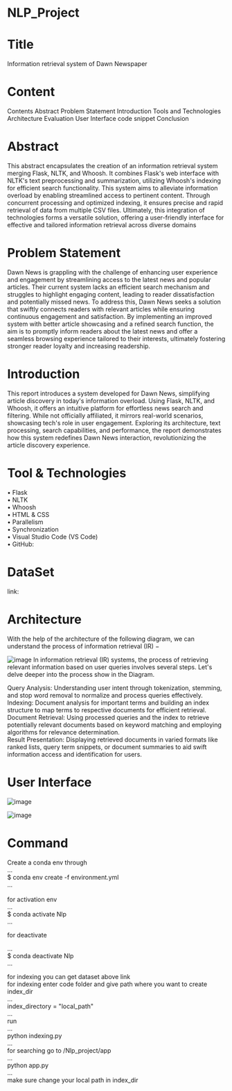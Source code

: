 # NLP_Project

# Title
Information retrieval system of
Dawn Newspaper
# Content
Contents
Abstract
Problem Statement
Introduction
Tools and Technologies
Architecture 
Evaluation
User Interface 
code snippet
Conclusion

# Abstract
This abstract encapsulates the creation of an information retrieval system merging Flask,
NLTK, and Whoosh. It combines Flask's web interface with NLTK's text preprocessing and
summarization, utilizing Whoosh's indexing for efficient search functionality. This system aims
to alleviate information overload by enabling streamlined access to pertinent content. Through
concurrent processing and optimized indexing, it ensures precise and rapid retrieval of data
from multiple CSV files. Ultimately, this integration of technologies forms a versatile solution,
offering a user-friendly interface for effective and tailored information retrieval across diverse
domains

# Problem Statement

Dawn News is grappling with the challenge of enhancing user experience and engagement by streamlining access to the latest news and popular articles. Their current system lacks an efficient search mechanism and struggles to highlight engaging content, leading to reader dissatisfaction and potentially missed news. To address this, Dawn News seeks a solution that swiftly connects readers with relevant articles while ensuring continuous engagement and satisfaction. By implementing an improved system with better article showcasing and a refined search function, the aim is to promptly inform readers about the latest news and offer a seamless browsing experience tailored to their interests, ultimately fostering stronger reader loyalty and increasing readership.

# Introduction

This report introduces a system developed for Dawn News, simplifying article discovery in today's information overload. Using Flask, NLTK, and Whoosh, it offers an intuitive platform for effortless news search and filtering. While not officially affiliated, it mirrors real-world scenarios, showcasing tech's role in user engagement. Exploring its architecture, text processing, search capabilities, and performance, the report demonstrates how this system redefines Dawn News interaction, revolutionizing the article discovery experience.

# Tool & Technologies
• Flask <br>
• NLTK  <br>
• Whoosh  <br>
• HTML & CSS  <br>
• Parallelism  <br>
• Synchronization  <br>
• Visual Studio Code (VS Code)  <br>
• GitHub:

# DataSet
link:

# Architecture 

With the help of the architecture of the following diagram, we can understand the process of
information retrieval (IR) −

![image](https://github.com/HamzaGhfran/NLP_Project/assets/114594956/b47eda74-cb18-4f55-a9d1-af69e023b010)
In information retrieval (IR) systems, the process of retrieving relevant information based on user queries involves several steps. Let's delve deeper into the process show in the Diagram.

Query Analysis: Understanding user intent through tokenization, stemming, and stop word removal to normalize and process queries effectively. <br>
Indexing: Document analysis for important terms and building an index structure to map terms to respective documents for efficient retrieval. <br>
Document Retrieval: Using processed queries and the index to retrieve potentially relevant documents based on keyword matching and employing algorithms for relevance determination. <br>
Result Presentation: Displaying retrieved documents in varied formats like ranked lists, query term snippets, or document summaries to aid swift information access and identification for users.

# User Interface

![image](https://github.com/HamzaGhfran/NLP_Project/assets/114594956/7cb92266-a0ef-4b94-83e6-e2726399a02f)

![image](https://github.com/HamzaGhfran/NLP_Project/assets/114594956/3a566562-a929-4485-89b6-06d66463d469)


# Command
Create a conda env through <br>
...<br>
$ conda env create -f environment.yml<br>
...<br>
<br>
for activation env<br>
...<br>
$ conda activate Nlp<br>
...<br>

for deactivate<br>

... <br>
$ conda deactivate Nlp<br>
...<br>

for indexing you can get dataset above link<br>
for indexing enter code folder and give path where you want to create index_dir<br>
...<br>
index_directory = "local_path"<br>
... <br>
run<br>
...<br>
python indexing.py<br>
...<br>
for searching go to /Nlp_project/app<br>
...<br>
python app.py<br>
...<br>
make sure change your local path in index_dir









